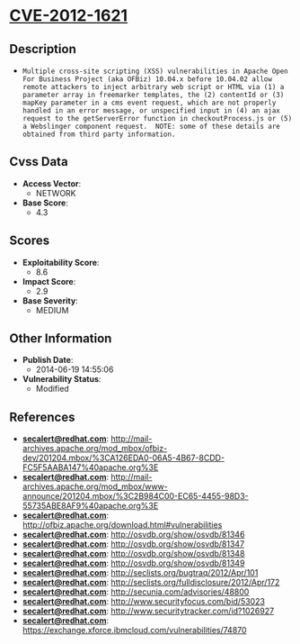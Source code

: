 
# [CVE-2012-1621](http://mail-archives.apache.org/mod_mbox/ofbiz-dev/201204.mbox/%3CA126EDA0-06A5-4B67-8CDD-FC5F5AABA147%40apache.org%3E)

## Description

- `Multiple cross-site scripting (XSS) vulnerabilities in Apache Open For Business Project (aka OFBiz) 10.04.x before 10.04.02 allow remote attackers to inject arbitrary web script or HTML via (1) a parameter array in freemarker templates, the (2) contentId or (3) mapKey parameter in a cms event request, which are not properly handled in an error message, or unspecified input in (4) an ajax request to the getServerError function in checkoutProcess.js or (5) a Webslinger component request.  NOTE: some of these details are obtained from third party information.`

## Cvss Data

- **Access Vector**:
  - NETWORK
- **Base Score**:
  - 4.3

## Scores

- **Exploitability Score**:
  - 8.6
- **Impact Score**:
  - 2.9
- **Base Severity**:
  - MEDIUM

## Other Information

- **Publish Date**:
  - 2014-06-19 14:55:06
- **Vulnerability Status**:
  - Modified

## References

- **secalert@redhat.com**: http://mail-archives.apache.org/mod_mbox/ofbiz-dev/201204.mbox/%3CA126EDA0-06A5-4B67-8CDD-FC5F5AABA147%40apache.org%3E
- **secalert@redhat.com**: http://mail-archives.apache.org/mod_mbox/www-announce/201204.mbox/%3C2B984C00-EC65-4455-98D3-55735ABE8AF9%40apache.org%3E
- **secalert@redhat.com**: http://ofbiz.apache.org/download.html#vulnerabilities
- **secalert@redhat.com**: http://osvdb.org/show/osvdb/81346
- **secalert@redhat.com**: http://osvdb.org/show/osvdb/81347
- **secalert@redhat.com**: http://osvdb.org/show/osvdb/81348
- **secalert@redhat.com**: http://osvdb.org/show/osvdb/81349
- **secalert@redhat.com**: http://seclists.org/bugtraq/2012/Apr/101
- **secalert@redhat.com**: http://seclists.org/fulldisclosure/2012/Apr/172
- **secalert@redhat.com**: http://secunia.com/advisories/48800
- **secalert@redhat.com**: http://www.securityfocus.com/bid/53023
- **secalert@redhat.com**: http://www.securitytracker.com/id?1026927
- **secalert@redhat.com**: https://exchange.xforce.ibmcloud.com/vulnerabilities/74870
